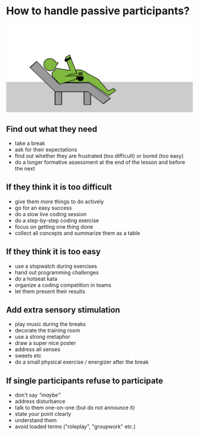 
# How to handle passive participants?

![](../images/troubleshooting/sleepy.png)

## Find out what they need

* take a break
* ask for their expectations
* find out whether they are frustrated (too difficult) or bored (too easy)
* do a longer formative assessment at the end of the lesson and before the next

## If they think it is too difficult

* give them more things to do actively
* go for an easy success
* do a slow live coding session
* do a step-by-step coding exercise
* focus on getting one thing done
* collect all concepts and summarize them as a table

## If they think it is too easy

* use a stopwatch during exercises
* hand out programming challenges
* do a hotseat kata
* organize a coding competition in teams
* let them present their results

## Add extra sensory stimulation

* play music during the breaks
* decorate the training room
* use a strong metaphor
* draw a super nice poster
* address all senses
* sweets etc
* do a small physical exercise / energizer after the break

## If single participants refuse to participate

* don't say *"maybe"*
* address disturbance
* talk to them one-on-one (but do not announce it)
* state your point clearly
* understand them
* avoid loaded terms ("roleplay", "groupwork" etc.)
